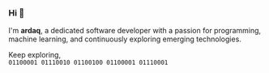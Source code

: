 ### Hi 👋

I'm **ardaq**, a dedicated software developer with a passion for programming, machine learning, and continuously exploring emerging technologies.

Keep exploring,
<br />
```01100001 01110010 01100100 01100001 01110001```
